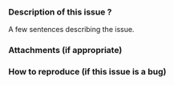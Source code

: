 ### Description of this issue ?
A few sentences describing the issue.

### Attachments (if appropriate)

### How to reproduce (if this issue is a bug)